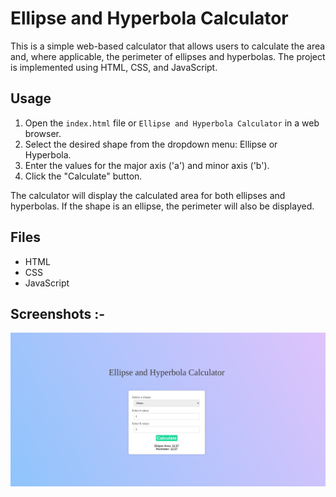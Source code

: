 # Ellipse and Hyperbola Calculator

This is a simple web-based calculator that allows users to calculate the area and, where applicable, the perimeter of ellipses and hyperbolas. The project is implemented using HTML, CSS, and JavaScript.

## Usage

1. Open the `index.html` file or `Ellipse and Hyperbola Calculator` in a web browser.
2. Select the desired shape from the dropdown menu: Ellipse or Hyperbola.
3. Enter the values for the major axis ('a') and minor axis ('b').
4. Click the "Calculate" button.

The calculator will display the calculated area for both ellipses and hyperbolas. If the shape is an ellipse, the perimeter will also be displayed.

## Files

- HTML
- CSS
- JavaScript

## Screenshots :-

![Ellipse-And-Hyperbola-Calculator](./Image/Ellipse-And-Hyperbola-Cal.png)
